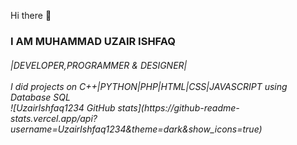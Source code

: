 Hi there 👋
<h3>I AM MUHAMMAD UZAIR ISHFAQ
<h6>|DEVELOPER,PROGRAMMER & DESIGNER| <br>
<br>
I did projects on C++|PYTHON|PHP|HTML|CSS|JAVASCRIPT using Database SQL <br>
![UzairIshfaq1234 GitHub stats](https://github-readme-stats.vercel.app/api?username=UzairIshfaq1234&theme=dark&show_icons=true)
